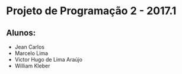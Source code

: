 # Projeto de Programação 2 - 2017.1

## Alunos:

* Jean Carlos
* Marcelo Lima
* Victor Hugo de Lima Araújo
* William Kleber
